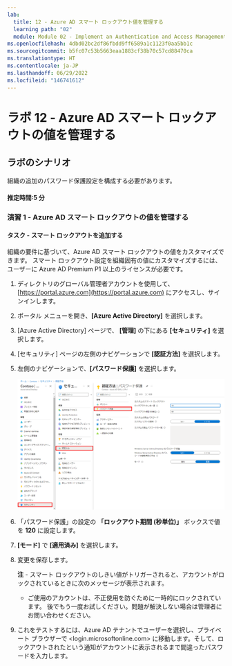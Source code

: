 ```yaml
---
lab:
  title: 12 - Azure AD スマート ロックアウト値を管理する
  learning path: "02"
  module: Module 02 - Implement an Authentication and Access Management Solution
ms.openlocfilehash: 4dbd02bc2df86fbdd9ff6589a1c1123f0aa5bb1c
ms.sourcegitcommit: b5fc07c53b5663eaa1883cf38b70c57cd88470ca
ms.translationtype: HT
ms.contentlocale: ja-JP
ms.lasthandoff: 06/29/2022
ms.locfileid: "146741612"
---
```

# <a name="lab-12---manage-azure-ad-smart-lockout-values"></a>ラボ 12 - Azure AD スマート ロックアウトの値を管理する

## <a name="lab-scenario"></a>ラボのシナリオ

組織の追加のパスワード保護設定を構成する必要があります。

#### <a name="estimated-time-5-minutes"></a>推定時間:5 分

### <a name="exercise-1---manage-azure-ad-smart-lockout-values"></a>演習 1 - Azure AD スマート ロックアウトの値を管理する

#### <a name="task---add-smart-lockouts"></a>タスク - スマート ロックアウトを追加する

組織の要件に基づいて、Azure AD スマート ロックアウトの値をカスタマイズできます。 スマート ロックアウト設定を組織固有の値にカスタマイズするには、ユーザーに Azure AD Premium P1 以上のライセンスが必要です。

1. ディレクトリのグローバル管理者アカウントを使用して、[https://portal.azure.com](https://portal.azure.com) にアクセスし、サインインします。

2. ポータル メニューを開き、**[Azure Active Directory]** を選択します。

3. [Azure Active Directory] ページで、 **[管理]** の下にある **[セキュリティ]** を選択します。

4. [セキュリティ] ページの左側のナビゲーションで **[認証方法]** を選択します。

5. 左側のナビゲーションで、**[パスワード保護]** を選択します。

    ![[認証方法] ページと、[パスワード認証] を参照するために選択されて強調表示された項目を表示している画面イメージ](./media/lp2-mod3-browse-to-password-protection.png)

6. 「パスワード保護」の設定の **「ロックアウト期間 (秒単位)」** ボックスで値を **120** に設定します。

7. **[モード]** で **[適用済み]** を選択します。

8. 変更を保存します。

    **注** - スマート ロックアウトのしきい値がトリガーされると、アカウントがロックされているときに次のメッセージが表示されます。
    - ご使用のアカウントは、不正使用を防ぐために一時的にロックされています。 後でもう一度お試しください。問題が解決しない場合は管理者にお問い合わせください。

9. これをテストするには、Azure AD テナントでユーザーを選択し、プライベート ブラウザーで <login.microsoftonline.com> に移動します。そして、ロックアウトされたという通知がアカウントに表示されるまで間違ったパスワードを入力します。
